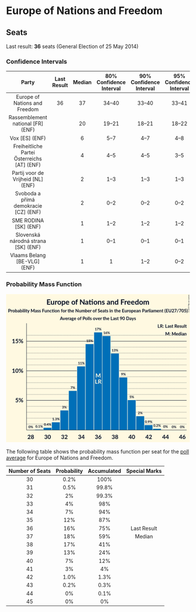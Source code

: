 # Europe of Nations and Freedom

## Seats

Last result: **36** seats (General Election of 25 May 2014)

### Confidence Intervals

| Party | Last Result | Median | 80% Confidence Interval | 90% Confidence Interval | 95% Confidence Interval | 99% Confidence Interval |
|:-----:|:-----------:|:------:|:-----------------------:|:-----------------------:|:-----------------------:|:-----------------------:|
| Europe of Nations and Freedom | 36 | 37 | 34–40 | 33–40 | 33–41 | 31–42 |
| Rassemblement national [FR] (ENF) | | 20 | 19–21 | 18–21 | 18–22 | 17–23 |
| Vox [ES] (ENF) | | 6 | 5–7 | 4–7 | 4–8 | 3–9 |
| Freiheitliche Partei Österreichs [AT] (ENF) | | 4 | 4–5 | 4–5 | 3–5 | 3–5 |
| Partij voor de Vrijheid [NL] (ENF) | | 2 | 1–3 | 1–3 | 1–3 | 1–3 |
| Svoboda a přímá demokracie [CZ] (ENF) | | 2 | 0–2 | 0–2 | 0–2 | 0–3 |
| SME RODINA [SK] (ENF) | | 1 | 1–2 | 1–2 | 1–2 | 1–2 |
| Slovenská národná strana [SK] (ENF) | | 1 | 0–1 | 0–1 | 0–1 | 0–1 |
| Vlaams Belang [BE-VLG] (ENF) | | 1 | 1 | 1–2 | 0–2 | 0–2 |

### Probability Mass Function

![Graph with seats probability mass function not yet produced](average-2019-04-15-seats-pmf-europeofnationsandfreedom.png "Seats Probability Mass Function")

The following table shows the probability mass function per seat for the [poll average](average-2019-04-15.html) for Europe of Nations and Freedom.

| Number of Seats | Probability | Accumulated | Special Marks |
|:---------------:|:-----------:|:-----------:|:-------------:|
| 30 | 0.2% | 100% |  |
| 31 | 0.5% | 99.8% |  |
| 32 | 2% | 99.3% |  |
| 33 | 4% | 98% |  |
| 34 | 7% | 94% |  |
| 35 | 12% | 87% |  |
| 36 | 16% | 75% | Last Result |
| 37 | 18% | 59% | Median |
| 38 | 17% | 41% |  |
| 39 | 13% | 24% |  |
| 40 | 7% | 12% |  |
| 41 | 3% | 4% |  |
| 42 | 1.0% | 1.3% |  |
| 43 | 0.2% | 0.3% |  |
| 44 | 0% | 0.1% |  |
| 45 | 0% | 0% |  |


